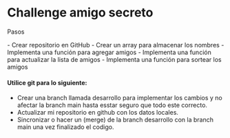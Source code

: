 # Challenge amigo secreto
<p>
Pasos
</p>
- Crear repositorio en GitHub
- Crear un array para almacenar los nombres
- Implementa una función para agregar amigos
- Implementa una función para actualizar la lista de amigos
- Implementa una función para sortear los amigos

#### Utilice git para lo siguiente:
- Crear una branch llamada desarrollo para implementar los cambios y no afectar la branch main hasta esstar seguro que todo este correcto.
- Actualizar mi repositorio en github con los datos locales.
- Sincronizar o hacer un (merge) de la branch desarrollo con la branch main una vez finalizado el codigo.
